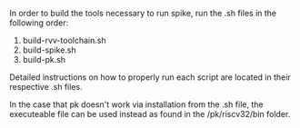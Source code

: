 In order to build the tools necessary to run spike, run the .sh files in the following order:

1. build-rvv-toolchain.sh
2. build-spike.sh
3. build-pk.sh

Detailed instructions on how to properly run each script are located in their respective .sh files.

In the case that pk doesn't work via installation from the .sh file, the executeable file can be used instead as found in the /pk/riscv32/bin folder.
